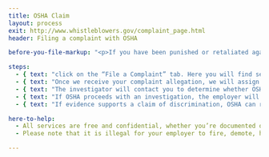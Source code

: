 ```yaml
---
title: OSHA Claim
layout: process
exit: http://www.whistleblowers.gov/complaint_page.html
header: Filing a complaint with OSHA

before-you-file-markup: "<p>If you have been punished or retaliated against for exercising your rights under the OSH Act, you must file a complaint with OSHA within 30 days of the alleged reprisal.</p>"

steps:
  - { text: "click on the “File a Complaint” tab. Here you will find several options about how to file a complaint.", img: "/assets/img/icons/steps/Pencil_Icon.png" }
  - { text: "Once we receive your complaint allegation, we will assign your complaint to an investigator.", img: "/assets/img/icons/steps/LegalForm_Icon.png" }
  - { text: "The investigator will contact you to determine whether OSHA can conduct an investigation.", img: "/assets/img/icons/steps/Check_Icon.png" }
  - { text: "If OSHA proceeds with an investigation, the employer will be notified of the allegation and an investigation into your complaint will begin.", img: "/assets/img/icons/steps/Gavel_Icon.png" }
  - { text: "If evidence supports a claim of discrimination, OSHA can require the employer to reinstate the employee, pay back wages, restore benefits, and other possible remedies to make the employee whole.", img: "/assets/img/icons/steps/Gavel_Icon.png" }

here-to-help:
  - All services are free and confidential, whether you’re documented or not. We will not disclose any information to your employer unless you decide to file a formal complaint.
  - Please note that it is illegal for your employer to fire, demote, harass, or otherwise retaliate against you for filing a complaint with OSHA.

---
```

